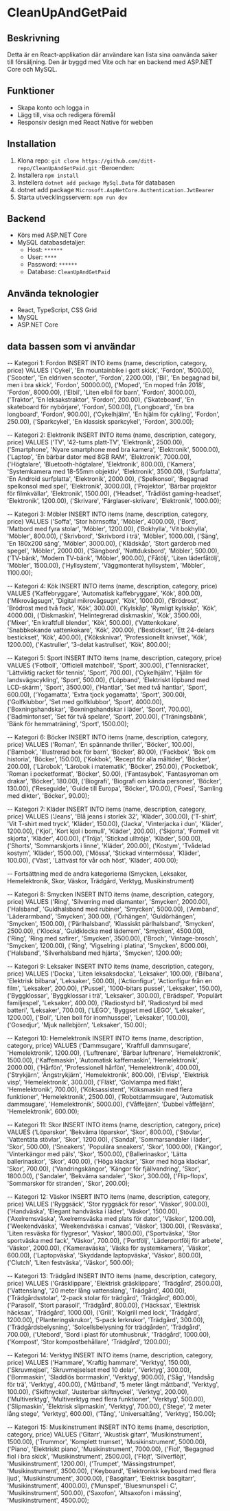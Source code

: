 # CleanUpAndGetPaid

## Beskrivning
Detta är en React-applikation där användare kan lista sina oanvända saker till försäljning. Den är byggd med Vite och har en backend med ASP.NET Core och MySQL.

## Funktioner
- Skapa konto och logga in
- Lägg till, visa och redigera föremål
- Responsiv design med React Native för webben

## Installation
1. Klona repo: `git clone https://github.com/ditt-repo/CleanUpAndGetPaid.git`
-Beroenden:
2. Installera  `npm install`
3. Instellera `dotnet add package MySql.Data` för databasen
4. dotnet add package `Microsoft.AspNetCore.Authentication.JwtBearer` 
5. Starta utvecklingsservern: `npm run dev`


## Backend
- Körs med ASP.NET Core
- MySQL databasdetaljer:
  - Host: `******`
  - User: `****`
  - Password: `******`
  - Database: `CleanUpAndGetPaid`

## Använda teknologier
- React, TypeScript, CSS Grid
- MySQL
- ASP.NET Core



## data bassen som vi användar 

-- Kategori 1: Fordon
INSERT INTO items (name, description, category, price) VALUES
('Cykel', 'En mountainbike i gott skick', 'Fordon', 1500.00),
('Scooter', 'En eldriven scooter', 'Fordon', 2200.00),
('Bil', 'En begagnad bil, men i bra skick', 'Fordon', 50000.00),
('Moped', 'En moped från 2018', 'Fordon', 8000.00),
('Elbil', 'Liten elbil för barn', 'Fordon', 3000.00),
('Traktor', 'En leksakstraktor', 'Fordon', 200.00),
('Skateboard', 'En skateboard för nybörjare', 'Fordon', 500.00),
('Longboard', 'En bra longboard', 'Fordon', 900.00),
('Cykelhjälm', 'En hjälm för cykling', 'Fordon', 250.00),
('Sparkcykel', 'En klassisk sparkcykel', 'Fordon', 300.00);

-- Kategori 2: Elektronik
INSERT INTO items (name, description, category, price) VALUES
('TV', '42-tums platt-TV', 'Elektronik', 2500.00),
('Smartphone', 'Nyare smartphone med bra kamera', 'Elektronik', 5000.00),
('Laptop', 'En bärbar dator med 8GB RAM', 'Elektronik', 7000.00),
('Högtalare', 'Bluetooth-högtalare', 'Elektronik', 800.00),
('Kamera', 'Systemkamera med 18-55mm objektiv', 'Elektronik', 3500.00),
('Surfplatta', 'En Android surfplatta', 'Elektronik', 2000.00),
('Spelkonsol', 'Begagnad spelkonsol med spel', 'Elektronik', 3000.00),
('Projektor', 'Bärbar projektor för filmkvällar', 'Elektronik', 1500.00),
('Headset', 'Trådlöst gaming-headset', 'Elektronik', 1200.00),
('Skrivare', 'Färglaser-skrivare', 'Elektronik', 1000.00);

-- Kategori 3: Möbler
INSERT INTO items (name, description, category, price) VALUES
('Soffa', 'Stor hörnsoffa', 'Möbler', 4000.00),
('Bord', 'Matbord med fyra stolar', 'Möbler', 1200.00),
('Bokhylla', 'Vit bokhylla', 'Möbler', 800.00),
('Skrivbord', 'Skrivbord i trä', 'Möbler', 1000.00),
('Säng', 'En 180x200 säng', 'Möbler', 3000.00),
('Klädskåp', 'Stort garderob med spegel', 'Möbler', 2000.00),
('Sängbord', 'Nattduksbord', 'Möbler', 500.00),
('TV-bänk', 'Modern TV-bänk', 'Möbler', 900.00),
('Fåtölj', 'Liten läderfåtölj', 'Möbler', 1500.00),
('Hyllsystem', 'Väggmonterat hyllsystem', 'Möbler', 1100.00);

-- Kategori 4: Kök
INSERT INTO items (name, description, category, price) VALUES
('Kaffebryggare', 'Automatisk kaffebryggare', 'Kök', 800.00),
('Mikrovågsugn', 'Digital mikrovågsugn', 'Kök', 1000.00),
('Brödrost', 'Brödrost med två fack', 'Kök', 300.00),
('Kylskåp', 'Rymligt kylskåp', 'Kök', 4000.00),
('Diskmaskin', 'Helintegrerad diskmaskin', 'Kök', 3500.00),
('Mixer', 'En kraftfull blender', 'Kök', 500.00),
('Vattenkokare', 'Snabbkokande vattenkokare', 'Kök', 200.00),
('Bestickset', 'Ett 24-delars bestickset', 'Kök', 400.00),
('Köksknivar', 'Professionellt knivset', 'Kök', 1200.00),
('Kastruller', '3-delat kastrullset', 'Kök', 800.00);

-- Kategori 5: Sport
INSERT INTO items (name, description, category, price) VALUES
('Fotboll', 'Officiell matchboll', 'Sport', 300.00),
('Tennisracket', 'Lättviktig racket för tennis', 'Sport', 700.00),
('Cykelhjälm', 'Hjälm för landsvägscykling', 'Sport', 500.00),
('Löpband', 'Elektriskt löpband med LCD-skärm', 'Sport', 3500.00),
('Hantlar', 'Set med två hantlar', 'Sport', 600.00),
('Yogamatta', 'Extra tjock yogamatta', 'Sport', 300.00),
('Golfklubbor', 'Set med golfklubbor', 'Sport', 4000.00),
('Boxningshandskar', 'Boxningshandskar i läder', 'Sport', 700.00),
('Badmintonset', 'Set för två spelare', 'Sport', 200.00),
('Träningsbänk', 'Bänk för hemmaträning', 'Sport', 1500.00);

-- Kategori 6: Böcker
INSERT INTO items (name, description, category, price) VALUES
('Roman', 'En spännande thriller', 'Böcker', 100.00),
('Barnbok', 'Illustrerad bok för barn', 'Böcker', 80.00),
('Fackbok', 'Bok om historia', 'Böcker', 150.00),
('Kokbok', 'Recept för alla måltider', 'Böcker', 200.00),
('Lärobok', 'Lärobok i matematik', 'Böcker', 250.00),
('Pocketbok', 'Roman i pocketformat', 'Böcker', 50.00),
('Fantasybok', 'Fantasyroman om drakar', 'Böcker', 180.00),
('Biografi', 'Biografi om kända personer', 'Böcker', 130.00),
('Reseguide', 'Guide till Europa', 'Böcker', 170.00),
('Poesi', 'Samling med dikter', 'Böcker', 90.00);

-- Kategori 7: Kläder
INSERT INTO items (name, description, category, price) VALUES
('Jeans', 'Blå jeans i storlek 32', 'Kläder', 300.00),
('T-shirt', 'Vit T-shirt med tryck', 'Kläder', 150.00),
('Jacka', 'Vinterjacka i dun', 'Kläder', 1200.00),
('Kjol', 'Kort kjol i bomull', 'Kläder', 200.00),
('Skjorta', 'Formell vit skjorta', 'Kläder', 400.00),
('Tröja', 'Stickad ulltröja', 'Kläder', 500.00),
('Shorts', 'Sommarskjorts i linne', 'Kläder', 200.00),
('Kostym', 'Tvådelad kostym', 'Kläder', 1500.00),
('Mössa', 'Stickad vintermössa', 'Kläder', 100.00),
('Väst', 'Lättväst för vår och höst', 'Kläder', 400.00);

-- Fortsättning med de andra kategorierna (Smycken, Leksaker, Hemelektronik, Skor, Väskor, Trädgård, Verktyg, Musikinstrument)

-- Kategori 8: Smycken
INSERT INTO items (name, description, category, price) VALUES
('Ring', 'Silverring med diamanter', 'Smycken', 2000.00),
('Halsband', 'Guldhalsband med rubiner', 'Smycken', 5000.00),
('Armband', 'Läderarmband', 'Smycken', 300.00),
('Örhängen', 'Guldörhängen', 'Smycken', 1500.00),
('Pärlhalsband', 'Klassiskt pärlhalsband', 'Smycken', 2500.00),
('Klocka', 'Guldklocka med läderrem', 'Smycken', 4500.00),
('Ring', 'Ring med safirer', 'Smycken', 3500.00),
('Broch', 'Vintage-brosch', 'Smycken', 1200.00),
('Ring', 'Vigselring i platina', 'Smycken', 8000.00),
('Halsband', 'Silverhalsband med hjärta', 'Smycken', 1200.00);

-- Kategori 9: Leksaker
INSERT INTO items (name, description, category, price) VALUES
('Docka', 'Liten leksaksdocka', 'Leksaker', 100.00),
('Bilbana', 'Elektrisk bilbana', 'Leksaker', 500.00),
('Actionfigur', 'Actionfigur från en film', 'Leksaker', 200.00),
('Pussel', '1000-bitars pussel', 'Leksaker', 150.00),
('Byggklossar', 'Byggklossar i trä', 'Leksaker', 300.00),
('Brädspel', 'Populärt familjespel', 'Leksaker', 400.00),
('Radiostyrd bil', 'Radiostyrd bil med batteri', 'Leksaker', 700.00),
('LEGO', 'Byggset med LEGO', 'Leksaker', 1200.00),
('Boll', 'Liten boll för inomhusspel', 'Leksaker', 100.00),
('Gosedjur', 'Mjuk nallebjörn', 'Leksaker', 150.00);

-- Kategori 10: Hemelektronik
INSERT INTO items (name, description, category, price) VALUES
('Dammsugare', 'Kraftfull dammsugare', 'Hemelektronik', 1200.00),
('Luftrenare', 'Bärbar luftrenare', 'Hemelektronik', 1500.00),
('Kaffemaskin', 'Automatisk kaffemaskin', 'Hemelektronik', 2000.00),
('Hårfön', 'Professionell hårfön', 'Hemelektronik', 400.00),
('Strykjärn', 'Ångstrykjärn', 'Hemelektronik', 800.00),
('Elvisp', 'Elektrisk visp', 'Hemelektronik', 300.00),
('Fläkt', 'Golvlampa med fläkt', 'Hemelektronik', 700.00),
('Köksassistent', 'Köksmaskin med flera funktioner', 'Hemelektronik', 2500.00),
('Robotdammsugare', 'Automatisk dammsugare', 'Hemelektronik', 5000.00),
('Våffeljärn', 'Dubbel våffeljärn', 'Hemelektronik', 600.00);

-- Kategori 11: Skor
INSERT INTO items (name, description, category, price) VALUES
('Löparskor', 'Bekväma löparskor', 'Skor', 800.00),
('Stövlar', 'Vattentäta stövlar', 'Skor', 1200.00),
('Sandal', 'Sommarsandaler i läder', 'Skor', 500.00),
('Sneakers', 'Populära sneakers', 'Skor', 1000.00),
('Kängor', 'Vinterkängor med päls', 'Skor', 1500.00),
('Ballerinaskor', 'Lätta ballerinaskor', 'Skor', 400.00),
('Höga klackar', 'Skor med höga klackar', 'Skor', 700.00),
('Vandringskängor', 'Kängor för fjällvandring', 'Skor', 1800.00),
('Sandaler', 'Bekväma sandaler', 'Skor', 300.00),
('Flip-flops', 'Sommarskor för stranden', 'Skor', 200.00);

-- Kategori 12: Väskor
INSERT INTO items (name, description, category, price) VALUES
('Ryggsäck', 'Stor ryggsäck för resor', 'Väskor', 900.00),
('Handväska', 'Elegant handväska i läder', 'Väskor', 1500.00),
('Axelremsväska', 'Axelremsväska med plats för dator', 'Väskor', 1200.00),
('Weekendväska', 'Weekendväska i canvas', 'Väskor', 1300.00),
('Resväska', 'Liten resväska för flygresor', 'Väskor', 1800.00),
('Sportväska', 'Stor sportväska med fack', 'Väskor', 700.00),
('Portfölj', 'Läderportfölj för arbete', 'Väskor', 2000.00),
('Kameraväska', 'Väska för systemkamera', 'Väskor', 600.00),
('Laptopväska', 'Skyddande laptopväska', 'Väskor', 800.00),
('Clutch', 'Liten festväska', 'Väskor', 500.00);

-- Kategori 13: Trädgård
INSERT INTO items (name, description, category, price) VALUES
('Gräsklippare', 'Elektrisk gräsklippare', 'Trädgård', 2500.00),
('Vattenslang', '20 meter lång vattenslang', 'Trädgård', 400.00),
('Trädgårdsstolar', '2-pack stolar för trädgård', 'Trädgård', 600.00),
('Parasoll', 'Stort parasoll', 'Trädgård', 800.00),
('Häcksax', 'Elektrisk häcksax', 'Trädgård', 1000.00),
('Grill', 'Kolgrill med lock', 'Trädgård', 1200.00),
('Planteringskrukor', '5-pack lerkrukor', 'Trädgård', 300.00),
('Trädgårdsbelysning', 'Solcellsbelysning för trädgården', 'Trädgård', 700.00),
('Utebord', 'Bord i plast för utomhusbruk', 'Trädgård', 1000.00),
('Kompost', 'Stor kompostbehållare', 'Trädgård', 1200.00);

-- Kategori 14: Verktyg
INSERT INTO items (name, description, category, price) VALUES
('Hammare', 'Kraftig hammare', 'Verktyg', 150.00),
('Skruvmejsel', 'Skruvmejselset med 10 delar', 'Verktyg', 300.00),
('Borrmaskin', 'Sladdlös borrmaskin', 'Verktyg', 900.00),
('Såg', 'Handsåg för trä', 'Verktyg', 400.00),
('Måttband', '5 meter långt måttband', 'Verktyg', 100.00),
('Skiftnyckel', 'Justerbar skiftnyckel', 'Verktyg', 200.00),
('Multiverktyg', 'Multiverktyg med flera funktioner', 'Verktyg', 500.00),
('Slipmaskin', 'Elektrisk slipmaskin', 'Verktyg', 700.00),
('Stege', '2 meter lång stege', 'Verktyg', 600.00),
('Tång', 'Universaltång', 'Verktyg', 150.00);

-- Kategori 15: Musikinstrument
INSERT INTO items (name, description, category, price) VALUES
('Gitarr', 'Akustisk gitarr', 'Musikinstrument', 1500.00),
('Trummor', 'Komplett trumset', 'Musikinstrument', 5000.00),
('Piano', 'Elektriskt piano', 'Musikinstrument', 7000.00),
('Fiol', 'Begagnad fiol i bra skick', 'Musikinstrument', 2500.00),
('Flöjt', 'Silverflöjt', 'Musikinstrument', 1200.00),
('Trumpet', 'Mässingstrumpet', 'Musikinstrument', 3500.00),
('Keyboard', 'Elektronisk keyboard med flera ljud', 'Musikinstrument', 3000.00),
('Basgitarr', 'Elektrisk basgitarr', 'Musikinstrument', 4000.00),
('Munspel', 'Bluesmunspel i C', 'Musikinstrument', 500.00),
('Saxofon', 'Altsaxofon i mässing', 'Musikinstrument', 4500.00);
